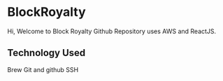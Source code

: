 # BlockRoyalty

Hi, Welcome to Block Royalty Github Repository uses AWS and ReactJS. 

## Technology Used
Brew
Git and github
SSH
